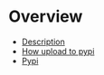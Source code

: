 # Overview

* [Description](doc/Description.md)
* [How upload to pypi](doc/HowUpload.md)
* [Pypi](https://pypi.org/project/DockerBuild/)
